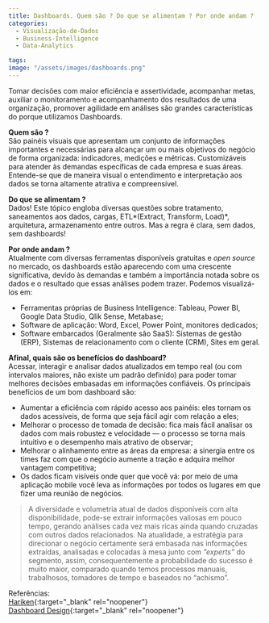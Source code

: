 ```yaml
---
title: Dashboards. Quem são ? Do que se alimentam ? Por onde andam ?
categories:
  - Visualização-de-Dados 
  - Business-Intelligence
  - Data-Analytics

tags:
image: "/assets/images/dashboards.png"
---
```


Tomar decisões com maior eficiência e assertividade, acompanhar metas, auxiliar o monitoramento e acompanhamento dos resultados de uma organização, promover agilidade em análises são grandes características do porque utilizamos Dashboards. 



**Quem são ?**<br>
São painéis visuais que apresentam um conjunto de informações importantes e necessárias para alcançar um ou mais objetivos do negócio de forma organizada: indicadores, medições e métricas.
Customizáveis para atender às demandas específicas de cada empresa e suas áreas.
Entende-se que de maneira visual o entendimento e interpretação aos dados se torna altamente atrativa e compreensível.

**Do que se alimentam ?**<br>
Dados! Este tópico engloba diversas questões sobre tratamento, saneamentos aos dados, cargas, ETL*(Extract, Transform, Load)*, arquitetura, armazenamento entre outros. Mas a regra é clara, sem dados, sem dashboards!

**Por onde andam ?**<br>
Atualmente com diversas ferramentas disponíveis gratuitas e *open source* no mercado, os dashboards estão aparecendo com uma crescente significativa, devido às demandas e também a importância notada sobre os dados e o resultado que essas análises podem trazer. Podemos visualizá-los em:
* Ferramentas próprias de Business Intelligence: Tableau, Power BI, Google Data Studio, Qlik Sense, Metabase;
* Software de aplicação: Word, Excel, Power Point, monitores dedicados;
* Software embarcados (Geralmente são SaaS): Sistemas de gestão (ERP), Sistemas de relacionamento com o cliente (CRM), Sites em geral.

**Afinal, quais são os benefícios do dashboard?**<br>
Acessar, interagir e analisar dados atualizados em tempo real (ou com intervalos maiores, não existe um padrão definido) para poder tomar melhores decisões embasadas em informações confiáveis. Os principais benefícios de um bom dashboard são:

* Aumentar a eficiência com rápido acesso aos painéis: eles tornam os dados acessíveis, de forma que seja fácil agir com relação a eles;
* Melhorar o processo de tomada de decisão: fica mais fácil analisar os dados com mais robustez e velocidade — o processo se torna mais intuitivo e o desempenho mais atrativo de observar;
* Melhorar o alinhamento entre as áreas da empresa: a sinergia entre os times faz com que o negócio aumente a tração e adquira melhor vantagem competitiva;
* Os dados ficam visíveis onde quer que você vá: por meio de uma aplicação mobile você leva as informações por todos os lugares em que fizer uma reunião de negócios.


>A diversidade e volumetria atual de dados disponíveis com alta disponibilidade, pode-se extrair informações valiosas em pouco tempo, gerando análises cada vez mais ricas ainda quando cruzadas com outros dados relacionados.
Na atualidade, a estratégia para direcionar o negócio certamente será embasada nas informações extraídas, analisadas e colocadas à mesa junto com *”experts”* do segmento, assim, consequentemente a probabilidade do sucesso é muito maior, comparado quando temos processos manuais, trabalhosos, tomadores de tempo e baseados no “achismo”. 


Referências:<br>
[Hariken](https://blog.hariken.co/afinal-o-que-e-dashboard-e-para-que-serve/){:target="_blank" rel="noopener"}<br>
[Dashboard Design](https://www.dashboarddesign.com.br/o-que-e-dashboard/){:target="_blank" rel="noopener"}<br>